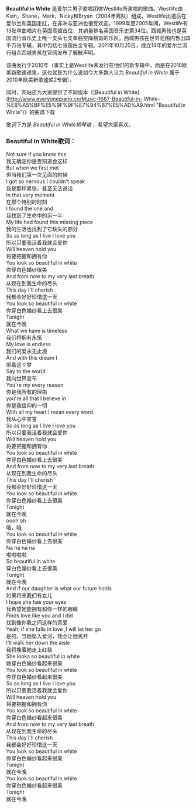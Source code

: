 

**Beautiful in White**
是爱尔兰男子歌唱团体Westlife所演唱的歌曲。Westlife由Kian，Shane，Mark，Nicky和Bryan（2004年离队）组成，Westlife出道后在爱尔兰和英国走红，在非洲与亚洲也很受欢迎。1999年至2005年间，Westlife有13张单曲唱片在英国高据首位，其销量排名英国音乐史第34位。西城男孩也是英国流行音乐史上唯一支头七支单曲空降榜首的乐队。西城男孩在世界范围内售出四千万张专辑，其中包括七张超白金专辑。2011年10月20日，成立14年的爱尔兰流行组合西城男孩在官网发布了解散声明。

  
该曲发行于2010年（事实上是Westlife未发行在他们的新专辑中，而是在2010欧美新歌速递里，这也就是为什么说如今大多数人认为 _Beautiful
in White_ 属于2010年欧美新歌速递2专辑）。

  
同时，网站还为大家提供了不同版本《[Beautiful in
White](http://www.everyonepiano.cn/Music-1687-Beautiful-in-
White-%E8%A5%BF%E5%9F%9F%E7%94%B7%E5%AD%A9.html "Beautiful in White")》的曲谱下载

  
歌词下方是 _Beautiful in White钢琴谱_ ，希望大家喜欢。

### Beautiful in White歌词：

Not sure if you know this  
我无确定你是否知道会这样  
But when we first met  
但当我们第一次见面的时候  
I got so nervous I couldn't speak  
我是那样紧张，甚至无法说话  
In that very moment  
在那个特别的时刻  
I found the one and  
我找到了生命中的另一半  
My life had found this missing piece  
我的生活也找到了它缺失的部分  
So as long as I live I love you  
所以只要我活着我就会爱你  
Will heaven hold you  
将要把握和拥有你  
You look so beautiful in white  
你穿白色婚纱很美  
And from now to my very last breath  
从现在到我生命的尽头  
This day I'll cherish  
我都会好好珍惜这一天  
You look so beautiful in white  
你穿白色婚纱看上去很美  
Tonight  
就在今晚  
What we have is timeless  
我们将拥有永恒  
My love is endless  
我们的爱永无止境  
And with this dream I  
带着这个梦  
Say to the world  
我向世界宣布  
You're my every reason  
你是我所有的理由  
you're all that I believe in  
你是我信仰的一切  
With all my heart I mean every word  
我从心中宣誓  
So as long as I live I love you  
所以只要我活着我就会爱你  
Will heaven hold you  
将要把握和拥有你  
You look so beautiful in white  
你穿白色婚纱看上去很美  
And from now to my very last breath  
从现在到我生命的尽头  
This day I'll cherish  
我都会好好珍惜这一天  
You look so beautiful in white  
你穿白色婚纱看上去很美  
Tonight  
就在今晚  
oooh oh  
哦，哦  
You look so beautiful in white  
你穿白色婚纱看上去很美  
Na na na na  
啦啦啦啦  
So beautiful in white  
穿白色婚纱看上去很美  
Tonight  
就在今晚  
And if our daughter is what our future holds  
如果将来我们有女儿  
I hope she has your eyes  
我希望她能拥有和你一样的眼睛  
Finds love like you and I did  
找到像你我之间这样的真爱  
Yeah, if she falls in love ,I will let her go  
是的，当她坠入爱河，我会让她离开  
I'll walk her down the aisle  
我将挽着她走上红毯  
She looks so beautiful in white  
她穿白色婚纱看起来很美  
You look so beautiful in white  
你穿白色婚纱看起来很美  
So as long as I live I love you  
所以只要我活着我就会爱你  
Will heaven hold you  
将要把握和拥有你  
You look so beautiful in white  
你穿白色婚纱看起来很美  
And from now to my very last breath  
从现在到我生命的尽头  
This day I'll cherish  
我都会好好珍惜这一天  
You look so beautiful in white  
你穿白色婚纱看起来很美  
Tonight  
就在今晚  
You look so beautiful in white  
你穿白色婚纱看起来很美  
Tonight  
就在今晚


